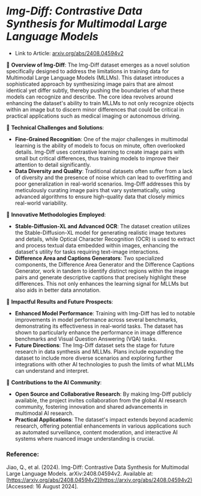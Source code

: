 # _Img-Diff: Contrastive Data Synthesis for Multimodal Large Language Models_

- Link to Article: [arxiv.org/abs/2408.04594v2](https://arxiv.org/abs/2408.04594v2)

📍 **Overview of Img-Diff**: The Img-Diff dataset emerges as a novel solution specifically designed to address the limitations in training data for Multimodal Large Language Models (MLLMs). This dataset introduces a sophisticated approach by synthesizing image pairs that are almost identical yet differ subtly, thereby pushing the boundaries of what these models can recognize and describe. The core idea revolves around enhancing the dataset's ability to train MLLMs to not only recognize objects within an image but to discern minor differences that could be critical in practical applications such as medical imaging or autonomous driving.

🔸 **Technical Challenges and Solutions**:

- **Fine-Grained Recognition**: One of the major challenges in multimodal learning is the ability of models to focus on minute, often overlooked details. Img-Diff uses contrastive learning to create image pairs with small but critical differences, thus training models to improve their attention to detail significantly.
- **Data Diversity and Quality**: Traditional datasets often suffer from a lack of diversity and the presence of noise which can lead to overfitting and poor generalization in real-world scenarios. Img-Diff addresses this by meticulously curating image pairs that vary systematically, using advanced algorithms to ensure high-quality data that closely mimics real-world variability.

🔸 **Innovative Methodologies Employed**:

- **Stable-Diffusion-XL and Advanced OCR**: The dataset creation utilizes the Stable-Diffusion-XL model for generating realistic image textures and details, while Optical Character Recognition (OCR) is used to extract and process textual data embedded within images, enhancing the dataset's utility for tasks requiring text-image interactions.
- **Difference Area and Captions Generators**: Two specialized components, the Difference Area Generator and the Difference Captions Generator, work in tandem to identify distinct regions within the image pairs and generate descriptive captions that precisely highlight these differences. This not only enhances the learning signal for MLLMs but also aids in better data annotation.

🔸 **Impactful Results and Future Prospects**:

- **Enhanced Model Performance**: Training with Img-Diff has led to notable improvements in model performance across several benchmarks, demonstrating its effectiveness in real-world tasks. The dataset has shown to particularly enhance the performance in image difference benchmarks and Visual Question Answering (VQA) tasks.
- **Future Directions**: The Img-Diff dataset sets the stage for future research in data synthesis and MLLMs. Plans include expanding the dataset to include more diverse scenarios and exploring further integrations with other AI technologies to push the limits of what MLLMs can understand and interpret.

🔸 **Contributions to the AI Community**:

- **Open Source and Collaborative Research**: By making Img-Diff publicly available, the project invites collaboration from the global AI research community, fostering innovation and shared advancements in multimodal AI research.
- **Practical Applications**: The dataset's impact extends beyond academic research, offering potential enhancements in various applications such as automated surveillance, content moderation, and interactive AI systems where nuanced image understanding is crucial.

### Reference:

Jiao, Q., et al. (2024). Img-Diff: Contrastive Data Synthesis for Multimodal Large Language Models. arXiv:2408.04594v2. Available at: [https://arxiv.org/abs/2408.04594v2](https://arxiv.org/abs/2408.04594v2) [Accessed: 16 August 2024].